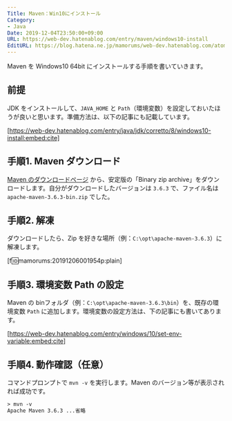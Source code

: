 ```yaml
---
Title: Maven：Win10にインストール
Category:
- Java
Date: 2019-12-04T23:50:00+09:00
URL: https://web-dev.hatenablog.com/entry/maven/windows10-install
EditURL: https://blog.hatena.ne.jp/mamorums/web-dev.hatenablog.com/atom/entry/13355765958053917957
---
```


Maven を Windows10 64bit にインストールする手順を書いていきます。


## 前提
JDK をインストールして、`JAVA_HOME` と `Path`（環境変数）を設定しておいたほうが良いと思います。準備方法は、以下の記事にも記載しています。

[https://web-dev.hatenablog.com/entry/java/jdk/corretto/8/windows10-install:embed:cite]


## 手順1. Maven ダウンロード
<a target="_blank" href="https://maven.apache.org/download.cgi">Maven のダウンロードページ</a> から、安定版の「Binary zip archive」をダウンロードします。自分がダウンロードしたバージョンは `3.6.3` で、ファイル名は `apache-maven-3.6.3-bin.zip` でした。




## 手順2. 解凍
ダウンロードしたら、Zip を好きな場所（例：`C:\opt\apache-maven-3.6.3`）に解凍します。

[f:id:mamorums:20191206001954p:plain]


## 手順3. 環境変数 Path の設定
Maven の binフォルダ（例：`C:\opt\apache-maven-3.6.3\bin`）を、既存の環境変数 `Path` に追加します。環境変数の設定方法は、下の記事にも書いてあります。

[https://web-dev.hatenablog.com/entry/windows/10/set-env-variable:embed:cite]


## 手順4. 動作確認（任意）
コマンドプロンプトで `mvn -v` を実行します。Maven のバージョン等が表示されれば成功です。

```txt
> mvn -v
Apache Maven 3.6.3 ...省略
```
